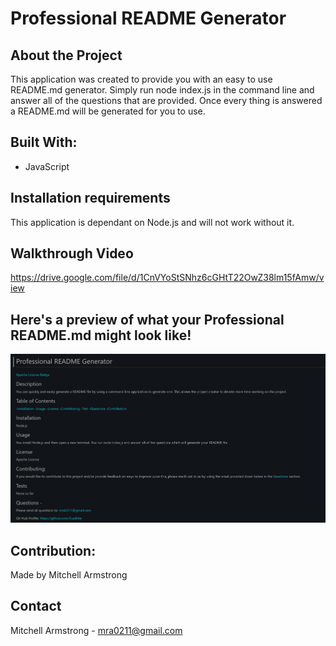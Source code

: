 # Professional README Generator

## About the Project

This application was created to provide you with an easy to use README.md generator. Simply run node index.js in the command line and answer all of the questions that are provided. Once every thing is answered a README.md will be generated for you to use.

## Built With:

- JavaScript

## Installation requirements

This application is dependant on Node.js and will not work without it.

## Walkthrough Video
https://drive.google.com/file/d/1CnVYoStSNhz6cGHtT22OwZ38lm15fAmw/view

## Here's a preview of what your Professional README.md might look like!

![](assets/images/Capture_4.PNG)

## Contribution:

Made by Mitchell Armstrong

## Contact

Mitchell Armstrong - mra0211@gmail.com
